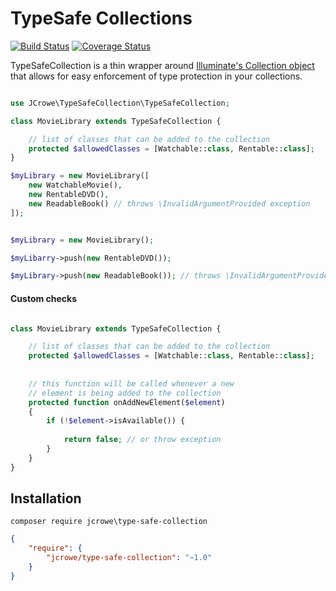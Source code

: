 TypeSafe Collections
===================

[![Build Status](https://travis-ci.org/jcrowe206/type-safe-collection.svg?branch=master)](https://travis-ci.org/jcrowe206/type-safe-collection) [![Coverage Status](https://coveralls.io/repos/jcrowe206/type-safe-collection/badge.svg?branch=master&service=github)](https://coveralls.io/github/jcrowe206/type-safe-collection?branch=master)


TypeSafeCollection is a thin wrapper around [Illuminate's Collection object](https://github.com/illuminate/support/blob/master/Collection.php) that allows for easy enforcement of type protection in your collections.  
                               
```php

use JCrowe\TypeSafeCollection\TypeSafeCollection;

class MovieLibrary extends TypeSafeCollection {

    // list of classes that can be added to the collection
    protected $allowedClasses = [Watchable::class, Rentable::class];
}

$myLibrary = new MovieLibrary([
    new WatchableMovie(),
    new RentableDVD(),
    new ReadableBook() // throws \InvalidArgumentProvided exception
]);


$myLibrary = new MovieLibrary();

$myLibarry->push(new RentableDVD());

$myLibrary->push(new ReadableBook()); // throws \InvalidArgumentProvided exception 

```

#### Custom checks

```php

class MovieLibrary extends TypeSafeCollection {

    // list of classes that can be added to the collection
    protected $allowedClasses = [Watchable::class, Rentable::class];
    
    
    // this function will be called whenever a new  
    // element is being added to the collection
    protected function onAddNewElement($element) 
    {
        if (!$element->isAvailable()) {
            
            return false; // or throw exception
        }
    }
}

```

## Installation

```
composer require jcrowe\type-safe-collection
```

```json
{
    "require": {
        "jcrowe/type-safe-collection": "~1.0"
    }
}
```
